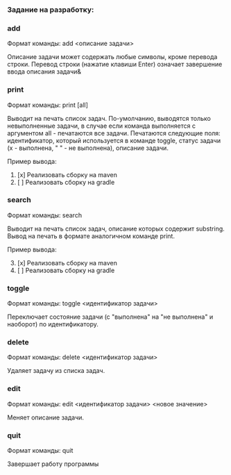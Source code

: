 ### Задание на разработку:

### add
Формат команды: add <описание задачи>

Описание задачи может содержать любые символы, кроме перевода строки. 
Перевод строки (нажатие клавиши Enter) означает завершение ввода описания задачи&


### print
Формат команды: print [all]

Выводит на печать список задач. По-умолчанию, выводятся только невыполненные задачи, в случае если команда выполняется с аргументом all - печатаются все задачи. Печатаются следующие поля: идентификатор, который используется в команде toggle, статус задачи (x - выполнена, " " - не выполнена), описание задачи.

Пример вывода:

1. [x] Реализовать сборку на maven
2. [ ] Реализовать сборку на gradle


### search
Формат команды: search <substring>

Выводит на печать список задач, описание которых содержит substring. Вывод на печать в формате аналогичном команде print.

Пример вывода:

3. [x] Реализовать сборку на maven
8. [ ] Реализовать сборку на gradle


### toggle
Формат команды: toggle <идентификатор задачи>

Переключает состояние задачи (с "выполнена" на "не выполнена" и наоборот) по идентификатору.


### delete
Формат команды: delete <идентификатор задачи>

Удаляет задачу из списка задач.


### edit
Формат команды: edit <идентификатор задачи> <новое значение>

Меняет описание задачи.


### quit
Формат команды: quit

Завершает работу программы